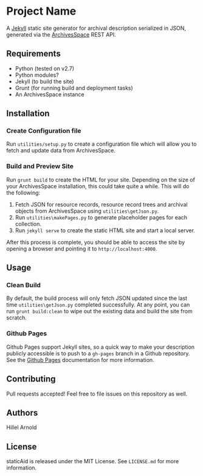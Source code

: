 # Project Name

A [Jekyll](http://jekyllrb.com/) static site generator for archival description serialized in JSON, generated via the [ArchivesSpace](http://archivesspace.org) REST API.

## Requirements

*   Python (tested on v2.7)
*   Python modules?
*   Jekyll (to build the site)
*   Grunt (for running build and deployment tasks)
*   An ArchivesSpace instance

## Installation

### Create Configuration file
Run `utilities/setup.py` to create a configuration file which will allow you to fetch and update data from ArchivesSpace.

### Build and Preview Site
Run `grunt build` to create the HTML for your site. Depending on the size of your ArchivesSpace installation, this could take quite a while. This will do the following:

1.  Fetch JSON for resource records, resource record trees and archival objects from ArchivesSpace using `utilities\getJson.py`.
2.  Run `utilities\makePages.py` to generate placeholder pages for each collection.
3.  Run `jekyll serve` to create the static HTML site and start a local server.

After this process is complete, you should be able to access the site by opening a browser and pointing it to `http://localhost:4000`.

## Usage

### Clean Build
By default, the build process will only fetch JSON updated since the last time `utilities\getJson.py` completed successfully. At any point, you can run `grunt build:clean` to wipe out the existing data and build the site from scratch.

### Github Pages
Github Pages support Jekyll sites, so a quick way to make your description publicly accessible is to push to a `gh-pages` branch in a Github repository. See the [Github Pages](https://pages.github.com/) documentation for more information.

## Contributing

Pull requests accepted! Feel free to file issues on this repository as well.

## Authors

Hillel Arnold

## License

staticAid is released under the MIT License. See `LICENSE.md` for more information.
